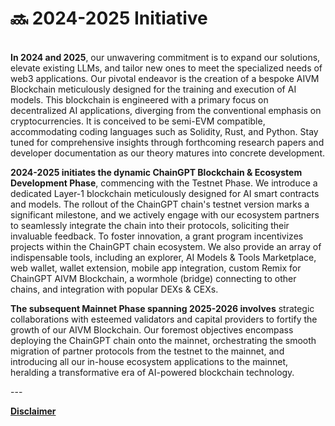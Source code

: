 # 🔜 2024-2025 Initiative

\
**In 2024 and 2025**, our unwavering commitment is to expand our solutions, elevate existing LLMs, and tailor new ones to meet the specialized needs of web3 applications. Our pivotal endeavor is the creation of a bespoke AIVM Blockchain meticulously designed for the training and execution of AI models. This blockchain is engineered with a primary focus on decentralized AI applications, diverging from the conventional emphasis on cryptocurrencies. It is conceived to be semi-EVM compatible, accommodating coding languages such as Solidity, Rust, and Python. Stay tuned for comprehensive insights through forthcoming research papers and developer documentation as our theory matures into concrete development.

**2024-2025 initiates the dynamic ChainGPT Blockchain & Ecosystem Development Phase**, commencing with the Testnet Phase. We introduce a dedicated Layer-1 blockchain meticulously designed for AI smart contracts and models. The rollout of the ChainGPT chain's testnet version marks a significant milestone, and we actively engage with our ecosystem partners to seamlessly integrate the chain into their protocols, soliciting their invaluable feedback. To foster innovation, a grant program incentivizes projects within the ChainGPT chain ecosystem. We also provide an array of indispensable tools, including an explorer, AI Models & Tools Marketplace, web wallet, wallet extension, mobile app integration, custom Remix for ChainGPT AIVM Blockchain, a wormhole (bridge) connecting to other chains, and integration with popular DEXs & CEXs.

**The subsequent Mainnet Phase spanning 2025-2026 involves** strategic collaborations with esteemed validators and capital providers to fortify the growth of our AIVM Blockchain. Our foremost objectives encompass deploying the ChainGPT chain onto the mainnet, orchestrating the smooth migration of partner protocols from the testnet to the mainnet, and introducing all our in-house ecosystem applications to the mainnet, heralding a transformative era of AI-powered blockchain technology.

\---

[**Disclaimer**](../../misc/legal-docs/disclaimer.md)
